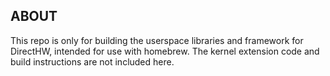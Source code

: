 ## ABOUT ##

This repo is only for building the userspace libraries and framework for DirectHW, intended for use with homebrew.
The kernel extension code and build instructions are not included here.
